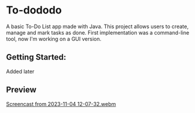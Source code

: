 # To-dododo

A basic To-Do List app made with Java. This project allows users to create, manage and mark tasks as done. 
First implementation was a command-line tool, now I'm working on a GUI version.

## Getting Started:

Added later

## Preview

[Screencast from 2023-11-04 12-07-32.webm](https://github.com/Juno-ko/To-dododo/assets/82768592/c74fee5e-7152-4602-b2e8-c1ca66e29638)

